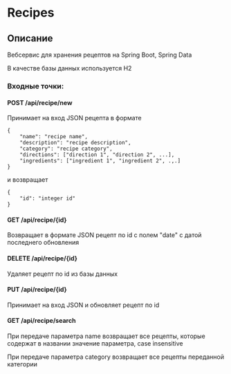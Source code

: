# Recipes

## Описание
Вебсервис для хранения рецептов на Spring Boot, Spring Data

В качестве базы данных используется H2

### Входные точки:

#### POST /api/recipe/new

Принимает на вход JSON рецепта в формате
```
{
    "name": "recipe name",
    "description": "recipe description",
    "category": "recipe category",
    "directions": ["direction 1", "direction 2", ...],
    "ingredients": ["ingredient 1", "ingredient 2", .,.]
}
```
и возвращает 
```
{
    "id": "integer id"
}
```
#### GET /api/recipe/{id}

Возвращает в формате JSON рецепт по id с полем "date" с датой последнего обновления

#### DELETE /api/recipe/{id}

Удаляет рецепт по id из базы данных

#### PUT /api/recipe/{id}

Принимает на вход JSON и обновляет рецепт по id

#### GET /api/recipe/search

При передаче параметра name возвращает все рецепты, которые содержат в названии значение параметра, case insensitive

При передаче параметра category возвращает все рецепты переданной категории
